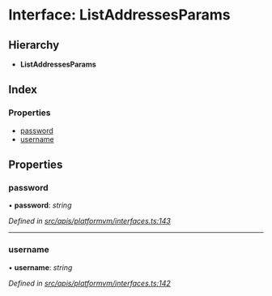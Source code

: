 # Interface: ListAddressesParams

## Hierarchy

- **ListAddressesParams**

## Index

### Properties

- [password](platformvm_interfaces.listaddressesparams#password)
- [username](platformvm_interfaces.listaddressesparams#username)

## Properties

### password

• **password**: _string_

_Defined in [src/apis/platformvm/interfaces.ts:143](https://github.com/chain4travel/caminojs/blob/3883166/src/apis/platformvm/interfaces.ts#L143)_

---

### username

• **username**: _string_

_Defined in [src/apis/platformvm/interfaces.ts:142](https://github.com/chain4travel/caminojs/blob/3883166/src/apis/platformvm/interfaces.ts#L142)_
